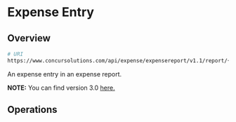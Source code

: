 # Expense Entry

## Overview

```bash
# URI
https://www.concursolutions.com/api/expense/expensereport/v1.1/report/{reportId}/entry/{entryId}
```

An expense entry in an expense report.

<aside class="notice">
  <strong>NOTE:</strong> You can find version 3.0 <a href="/api-reference/expense/expense-report/expense-entry.html">here.</a>
</aside>

## Operations
